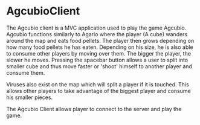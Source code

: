 # AgcubioClient

The Agcubio client is a MVC application used to play the game Agcubio. Agcubio functions similarly to Agario where the player (A cube) 
wanders around the map and eats food pellets. The player then grows depending on how many food pellets he has eaten. Depending on his size,
he is also able to consume other players by moving over them. The bigger the player, the slower he moves. Pressing the spacebar button 
allows a user to split into smaller cube and thus move faster or 'shoot' himself to another player and consume them.

Viruses also exist on the map which will split a player if it is touched. This allows other players to take advantage of the biggest player
and consume his smaller pieces. 

The Agcubio Client allows player to connect to the server and play the game.
